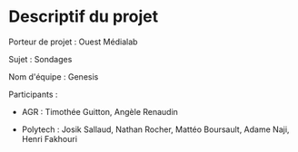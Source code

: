 # Descriptif du projet

Porteur de projet : Ouest Médialab

Sujet : Sondages

Nom d'équipe : Genesis

Participants : 

- AGR : Timothée Guitton, Angèle Renaudin

- Polytech :  Josik Sallaud, Nathan Rocher, Mattéo Boursault, Adame Naji, Henri Fakhouri

